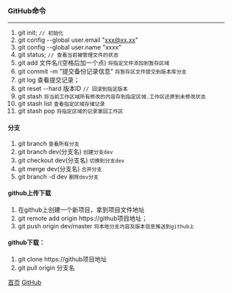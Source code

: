 ### GitHub命令
--------

1. git init; `// 初始化`
2. git config --global user.email "xxx@xx.xx"
3. git config --global user.name "xxxx"
4. git status; `// 查看当前被管理文件的状态`
5. git add 文件名/(空格后加一个点)  `将指定文件添加到暂存区域`
6. git commit -m "提交备份记录信息"  `将暂存区文件提交到版本库分支`
7. git log 查看提交记录；
8. git reset --hard 版本ID `// 回滚到指定版本`
9. git stash `将当前工作区域所有修改的内容存到指定区域.工作区还原到未修改状态`
10. git stash list `查看指定区域存储记录`
11. git stash pop `将指定区域的记录拿回工作区`
#### 分支
1. git branch `查看所有分支`
2. git branch dev(分支名)  `创建分支dev`
3. git checkout dev(分支名)  `切换到分支dev`
4. git merge dev(分支名)  `合并分支`
5. git branch -d  dev  `删除dev分支`
#### github上传下载
1. 在github上创建一个新项目，拿到项目文件地址
2. git remote add origin https://github项目地址；
3. git push origin dev/master `将本地分支内容及版本信息推送到github上`
#### github下载：
1. git clone https://github项目地址
2. git pull origin 分支名

  
[首页](../../README.md)  [GitHub](github.md)
